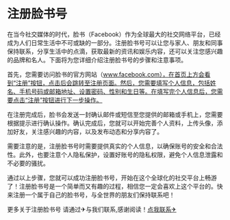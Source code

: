 # 注册脸书号

在当今社交媒体的时代，脸书（Facebook）作为全球最大的社交网络平台，已经成为人们日常生活中不可或缺的一部分。注册脸书号可以让您与家人、朋友和同事保持联系，分享生活中的点滴，获取最新的资讯和娱乐内容，还可以关注您感兴趣的品牌和名人。下面将为您详细介绍注册脸书号的步骤和注意事项。

首先，您需要访问脸书的官方网站（www.facebook.com），在首页上方会看到“注册”按钮，点击后会跳转至注册页面。然后，您需要填写个人信息，包括姓名、手机号码或邮箱地址、设置密码、性别和生日等。在填写完个人信息后，您需要点击“注册”按钮进行下一步操作。

在注册完成后，脸书会发送一封确认邮件或短信至您提供的邮箱或手机上，您需要根据提示进行确认操作。确认完成后，您就可以开始完善个人资料，上传头像，添加好友，关注感兴趣的内容，以及发布动态和分享内容了。

需要注意的是，注册脸书号时需要提供真实的个人信息，以确保账号的安全和合法性。此外，也要注意个人隐私保护，设置好账号的隐私权限，避免个人信息泄露和不必要的骚扰。

通过以上步骤，您就可以成功注册脸书号，开始在这个全球化的社交平台上畅游了！注册脸书号是一个简单而又有趣的过程，相信您一定会喜欢上这个平台的。快来注册一个属于自己的脸书号，与全世界的朋友们保持联系吧！

更多关于注册脸书号 请通过✈与我们联系,感谢阅读！[点我联系✈](https://wap.k02.cc)